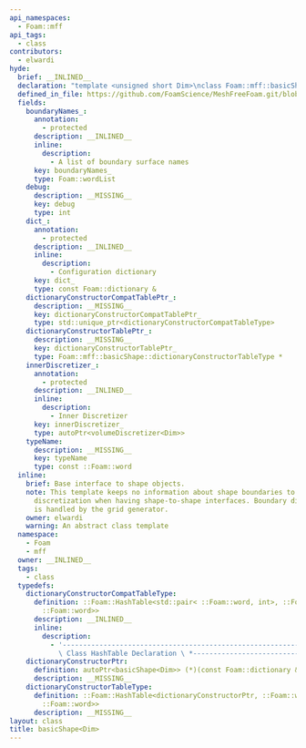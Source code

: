 ```yaml
---
api_namespaces:
  - Foam::mff
api_tags:
  - class
contributors:
  - elwardi
hyde:
  brief: __INLINED__
  declaration: "template <unsigned short Dim>\nclass Foam::mff::basicShape;"
  defined_in_file: https://github.com/FoamScience/MeshFreeFoam.git/blob/master/src/meshfree/shapes/basicShape/basicShape.H
  fields:
    boundaryNames_:
      annotation:
        - protected
      description: __INLINED__
      inline:
        description:
          - A list of boundary surface names
      key: boundaryNames_
      type: Foam::wordList
    debug:
      description: __MISSING__
      key: debug
      type: int
    dict_:
      annotation:
        - protected
      description: __INLINED__
      inline:
        description:
          - Configuration dictionary
      key: dict_
      type: const Foam::dictionary &
    dictionaryConstructorCompatTablePtr_:
      description: __MISSING__
      key: dictionaryConstructorCompatTablePtr_
      type: std::unique_ptr<dictionaryConstructorCompatTableType>
    dictionaryConstructorTablePtr_:
      description: __MISSING__
      key: dictionaryConstructorTablePtr_
      type: Foam::mff::basicShape::dictionaryConstructorTableType *
    innerDiscretizer_:
      annotation:
        - protected
      description: __INLINED__
      inline:
        description:
          - Inner Discretizer
      key: innerDiscretizer_
      type: autoPtr<volumeDiscretizer<Dim>>
    typeName:
      description: __MISSING__
      key: typeName
      type: const ::Foam::word
  inline:
    brief: Base interface to shape objects.
    note: This template keeps no information about shape boundaries to avoid duplicate
      discretization when having shape-to-shape interfaces. Boundary discretization
      is handled by the grid generator.
    owner: elwardi
    warning: An abstract class template
  namespace:
    - Foam
    - mff
  owner: __INLINED__
  tags:
    - class
  typedefs:
    dictionaryConstructorCompatTableType:
      definition: ::Foam::HashTable<std::pair< ::Foam::word, int>, ::Foam::word, ::Foam::Hash<
        ::Foam::word>>
      description: __INLINED__
      inline:
        description:
          - '---------------------------------------------------------------------------*
            \ Class HashTable Declaration \ *---------------------------------------------------------------------------'
    dictionaryConstructorPtr:
      definition: autoPtr<basicShape<Dim>> (*)(const Foam::dictionary &)
      description: __MISSING__
    dictionaryConstructorTableType:
      definition: ::Foam::HashTable<dictionaryConstructorPtr, ::Foam::word, ::Foam::Hash<
        ::Foam::word>>
      description: __MISSING__
layout: class
title: basicShape<Dim>
---
```


